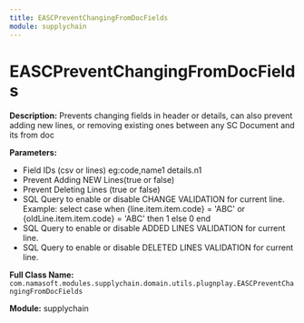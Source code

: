 ```yaml
---
title: EASCPreventChangingFromDocFields
module: supplychain
---
```


# EASCPreventChangingFromDocFields

**Description:** Prevents changing fields in header or details, can also prevent adding new lines, or removing existing ones between any SC Document and its from doc

**Parameters:**
- Field IDs (csv or lines)
eg:code,name1
details.n1
- Prevent Adding NEW Lines(true or false)
- Prevent Deleting Lines (true or false)
- SQL Query to enable or disable CHANGE VALIDATION for current line. Example: select case when {line.item.item.code} = 'ABC' or {oldLine.item.item.code} = 'ABC' then 1 else 0 end
- SQL Query to enable or disable ADDED LINES VALIDATION for current line.
- SQL Query to enable or disable DELETED LINES VALIDATION for current line.

**Full Class Name:** `com.namasoft.modules.supplychain.domain.utils.plugnplay.EASCPreventChangingFromDocFields`

**Module:** supplychain

